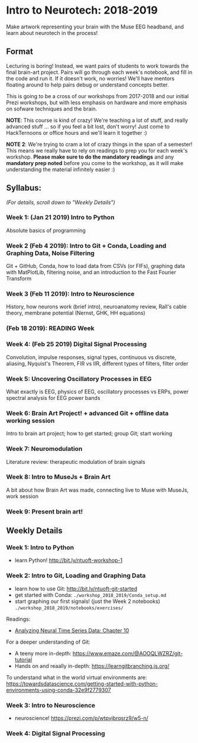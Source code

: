 # Intro to Neurotech: 2018-2019
Make artwork representing your brain with the Muse EEG headband, and learn about neurotech in the process!

## Format
Lecturing is boring! Instead, we want pairs of students to work towards the final brain-art project. Pairs will go through each week's notebook, and fill in the code and run it. If it doesn't work, no worries! We'll have mentors floating around to help pairs debug or understand concepts better.

This is going to be a cross of our workshops from 2017-2018 and our initial Prezi workshops, but with less emphasis on hardware and more emphasis on sofware techniques and the brain.

**NOTE**: This course is kind of crazy! We're teaching a lot of stuff, and really advanced stuff ... so if you feel a bit lost, don't worry! Just come to HackTernoons or office hours and we'll learn it together :)

**NOTE 2**: We're trying to cram a lot of crazy things in the span of a semester! This means we really have to rely on readings to prep you for each week's workshop. **Please make sure to do the mandatory readings** and any **mandatory prep noted** before you come to the workshop, as it will make understanding the material infinitely easier :)

## Syllabus:
*(For details, scroll down to "Weekly Details")*

### Week 1: (Jan 21 2019) Intro to Python
Absolute basics of programming

### Week 2 (Feb 4 2019): Intro to Git + Conda, Loading and Graphing Data, Noise Filtering
Git + GitHub, Conda, how to load data from CSVs (or FIFs), graphing data with MatPlotLib, filtering noise, and an introduction to the Fast Fourier Transform

### Week 3 (Feb 11 2019): Intro to Neuroscience
History, how neurons work (brief intro), neuroanatomy review, Rall's cable theory, membrane potential (Nernst, GHK, HH equations)

### (Feb 18 2019): READING Week

### Week 4: (Feb 25 2019) Digital Signal Processing
Convolution, impulse responses, signal types, continuous vs discrete, aliasing, Nyquist's Theorem, FIR vs IIR, different types of filters, filter
order

### Week 5: Uncovering Oscillatory Processes in EEG
What exactly is EEG, physics of EEG, oscillatory processes vs ERPs, power spectral analysis for EEG power bands

### Week 6: Brain Art Project! + advanced Git + offline data working session
Intro to brain art project; how to get started; group Git; start working

### Week 7: Neuromodulation
Literature review: therapeutic modulation of brain signals

### Week 8: Intro to MuseJs + Brain Art
A bit about how Brain Art was made, connecting live to Muse with MuseJs, work session

### Week 9: Present brain art!

## Weekly Details

### Week 1: Intro to Python
- learn Python! http://bit.ly/ntuoft-workshop-1

### Week 2: Intro to Git, Loading and Graphing Data
- learn how to use Git: http://bit.ly/ntuoft-git-started
- get started with Conda: `./workshop_2018_2019/Conda_setup.md`
- start graphing our first signals! (just the Week 2 notebooks) `./workshop_2018_2019/notebooks/exercises/`

Readings:
- [Analyzing Neural Time Series Data: Chapter 10](./workshop_2018_2019/readings/wk2-cohen2014-chap10.pdf)

For a deeper understanding of Git:
- A teeny more in-depth: https://www.emaze.com/@AOOQLWZRZ/git-tutorial
- Hands on and reaally in-depth: https://learngitbranching.js.org/

To understand what in the world virtual environments are:
https://towardsdatascience.com/getting-started-with-python-environments-using-conda-32e9f2779307

### Week 3: Intro to Neuroscience
- neuroscience! https://prezi.com/p/wtpvjbrqsrz9/w5-n/

### Week 4: Digital Signal Processing
